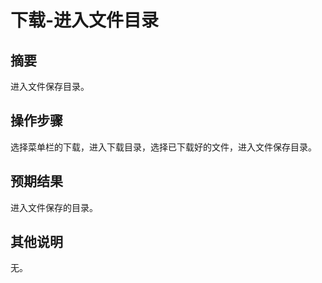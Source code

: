 # 下载-进入文件目录

## 摘要

进入文件保存目录。

## 操作步骤

选择菜单栏的下载，进入下载目录，选择已下载好的文件，进入文件保存目录。

## 预期结果

进入文件保存的目录。

## 其他说明

无。
